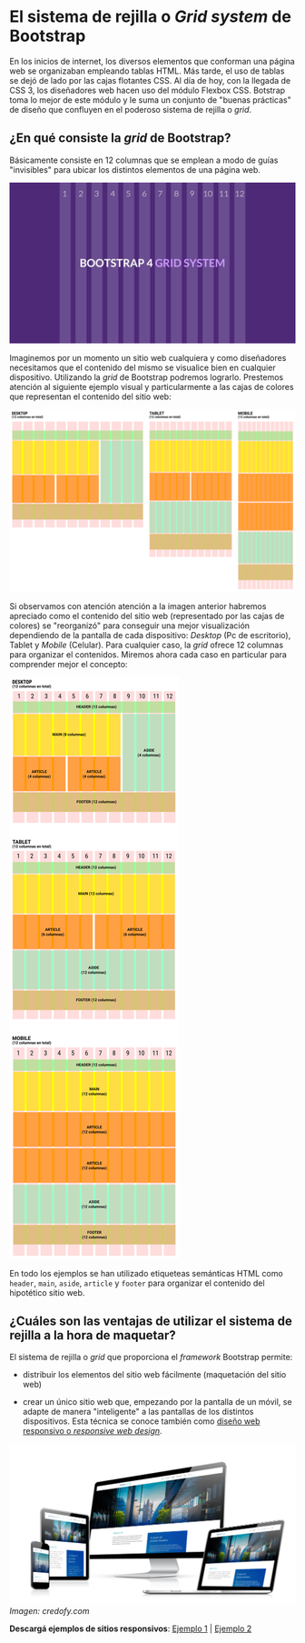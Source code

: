 # El sistema de rejilla o _Grid system_ de Bootstrap
En los inicios de internet, los diversos elementos que conforman una página web se organizaban empleando tablas HTML. Más tarde, el uso de tablas se dejó de lado por las cajas flotantes CSS. Al día de hoy, con la llegada de CSS 3, los diseñadores web hacen uso del módulo Flexbox CSS. Botstrap toma lo mejor de este módulo y le suma un conjunto de "buenas prácticas" de diseño que confluyen en el poderoso sistema de rejilla o _grid_.

## ¿En qué consiste la _grid_ de Bootstrap?
Básicamente consiste en 12 columnas que se emplean a modo de guías "invisibles" para ubicar los distintos elementos de una página web. 

![Bootstrap Grid System](imgBootstrap/bGrid12Columns.jpg)

Imaginemos por un momento un sitio web cualquiera y como diseñadores necesitamos que el contenido del mismo se visualice bien en cualquier dispositivo. Utilizando la _grid_ de Bootstrap podremos lograrlo. Prestemos atención al siguiente ejemplo visual y particularmente a las cajas de colores que representan el contenido del sitio web: 

![Diseño responsivo](imgBootstrap/disenoResponsivoAllMini.svg)

Si observamos con atención atención a la imagen anterior habremos apreciado como el contenido del sitio web (representado por las cajas de colores) se "reorganizó" para conseguir una mejor visualización dependiendo de la pantalla de cada dispositivo: _Desktop_ (Pc de escritorio), Tablet y _Mobile_ (Celular). Para cualquier caso, la _grid_ ofrece 12 columnas para organizar el contenidos. Miremos ahora cada caso en particular para comprender mejor el concepto:

![Diseño responsivo](imgBootstrap/disenoResponsivoAllLabeled.svg)

En todo los ejemplos se han utilizado etiqueteas semánticas HTML como `header`, `main`, `aside`, `article` y `footer` para organizar el contenido del hipotético sitio web. 


## ¿Cuáles son las ventajas de utilizar el sistema de rejilla a la hora de maquetar? 
El sistema de rejilla o _grid_ que proporciona el _framework_ Bootstrap permite:

* distribuir los elementos del sitio web fácilmente (maquetación del sitio web)

* crear un único sitio web que, empezando por la pantalla de un móvil, se adapte de manera "inteligente" a las pantallas de los distintos dispositivos. Esta técnica se conoce también como [diseño web responsivo o _responsive web design_](http://diseñowebresponsive.org/?utm_source=redirects&utm_medium=dise%25C3%25B1owebresponsivo.com.ar). 

![Diseño responsivo](imgBootstrap/responsive-web-design.png)
_Imagen: credofy.com_

**Descargá ejemplos de sitios responsivos**: [Ejemplo 1](descargas/theme_app_starter.zip) | [Ejemplo 2](descargas/theme_landing.zip)